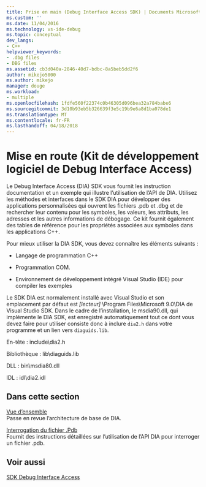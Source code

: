 ```yaml
---
title: Prise en main (Debug Interface Access SDK) | Documents Microsoft
ms.custom: ''
ms.date: 11/04/2016
ms.technology: vs-ide-debug
ms.topic: conceptual
dev_langs:
- C++
helpviewer_keywords:
- .dbg files
- DBG files
ms.assetid: cb3d040a-2846-40d7-bdbc-8a5beb5dd2f6
author: mikejo5000
ms.author: mikejo
manager: douge
ms.workload:
- multiple
ms.openlocfilehash: 1fdfe560f22374c0b46305d096bea32a784babe6
ms.sourcegitcommit: 3d10b93eb5b326639f3e5c19b9e6a8d1ba078de1
ms.translationtype: MT
ms.contentlocale: fr-FR
ms.lasthandoff: 04/18/2018
---
```

# <a name="getting-started-debug-interface-access-sdk"></a>Mise en route (Kit de développement logiciel de Debug Interface Access)
Le Debug Interface Access (DIA) SDK vous fournit les instruction documentation et un exemple qui illustre l’utilisation de l’API de DIA. Utilisez les méthodes et interfaces dans le SDK DIA pour développer des applications personnalisées qui ouvrent les fichiers .pdb et .dbg et de rechercher leur contenu pour les symboles, les valeurs, les attributs, les adresses et les autres informations de débogage. Ce kit fournit également des tables de référence pour les propriétés associées aux symboles dans les applications C++.  
  
 Pour mieux utiliser la DIA SDK, vous devez connaître les éléments suivants :  
  
-   Langage de programmation C++  
  
-   Programmation COM.  
  
-   Environnement de développement intégré Visual Studio (IDE) pour compiler les exemples  
  
 Le SDK DIA est normalement installé avec Visual Studio et son emplacement par défaut est *[lecteur]* \Program Files\Microsoft 9.0\DIA de Visual Studio SDK. Dans le cadre de l’installation, le msdia90.dll, qui implémente le DIA SDK, est enregistré automatiquement tout ce dont vous devez faire pour utiliser consiste donc à inclure `dia2.h` dans votre programme et un lien vers `diaguids.lib`.  
  
 En-tête : include\dia2.h  
  
 Bibliothèque : lib\diaguids.lib  
  
 DLL : bin\msdia80.dll  
  
 IDL : idl\dia2.idl  
  
## <a name="in-this-section"></a>Dans cette section  
 [Vue d’ensemble](../../debugger/debug-interface-access/overview-debug-interface-access-sdk.md)  
 Passe en revue l’architecture de base de DIA.  
  
 [Interrogation du fichier .Pdb](../../debugger/debug-interface-access/querying-the-dot-pdb-file.md)  
 Fournit des instructions détaillées sur l’utilisation de l’API DIA pour interroger un fichier .pdb.  
  
## <a name="see-also"></a>Voir aussi  
 [SDK Debug Interface Access](../../debugger/debug-interface-access/debug-interface-access-sdk.md)